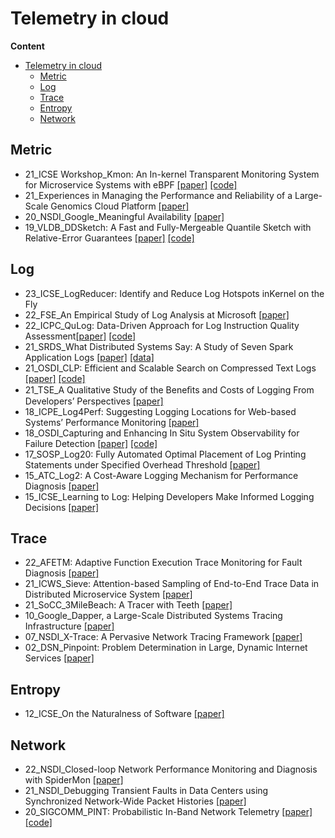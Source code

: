 # Telemetry in cloud

**Content**
- [Telemetry in cloud](#telemetry-in-cloud)
  - [Metric](#metric)
  - [Log](#log)
  - [Trace](#trace)
  - [Entropy](#entropy)
  - [Network](#network)

## Metric

- 21_ICSE Workshop_Kmon: An In-kernel Transparent Monitoring System for Microservice Systems with eBPF [[paper]](https://yuxiaoba.github.io/publication/kmon/kmon.pdf) [[code]](https://github.com/IntelligentDDS/Kmon)
- 21_Experiences in Managing the Performance and Reliability of a Large-Scale Genomics Cloud Platform [[paper]](https://www.usenix.org/conference/atc21/presentation/tong)
- 20_NSDI_Google_Meaningful Availability [[paper]](https://www.usenix.org/system/files/nsdi20spring_hauer_prepub.pdf)
- 19_VLDB_DDSketch: A Fast and Fully-Mergeable Quantile Sketch with Relative-Error Guarantees [[paper]](http://www.vldb.org/pvldb/vol12/p2195-masson.pdf) [[code]](https://github.com/DataDog/sketches-py)


## Log
- 23_ICSE_LogReducer: Identify and Reduce Log Hotspots inKernel on the Fly 
- 22_FSE_An Empirical Study of Log Analysis at Microsoft [[paper]](https://dl.acm.org/doi/abs/10.1145/3540250.3558963)
- 22_ICPC_QuLog: Data-Driven Approach for Log Instruction Quality Assessment[[paper]](https://arxiv.org/abs/2204.02618) [[code]](https://github.com/qulog/QuLog)
- 21_SRDS_What Distributed Systems Say: A Study of Seven Spark Application Logs [[paper]](https://arxiv.org/pdf/2108.08395.pdf) [[data]](https://github.com/sgholamian/logging_cost)
- 21_OSDI_CLP: Efficient and Scalable Search on Compressed Text Logs [[paper]](https://www.usenix.org/conference/osdi21/presentation/rodrigues) [[code]](https://yscope.com/)
- 21_TSE_A Qualitative Study of the Beneﬁts and Costs of Logging From Developers’ Perspectives [[paper]](https://ieeexplore.ieee.org/document/8976297)
- 18_ICPE_Log4Perf: Suggesting Logging Locations for Web-based Systems’ Performance Monitoring [[paper]](https://dl.acm.org/doi/10.1145/3184407.3184416)
- 18_OSDI_Capturing and Enhancing In Situ System Observability for Failure Detection [[paper]](https://www.usenix.org/system/files/osdi18-huang.pdf) [[code]](https://github.com/ryanphuang/panorama)
- 17_SOSP_Log20: Fully Automated Optimal Placement of Log Printing Statements under Specified Overhead Threshold [[paper]](https://dl.acm.org/doi/10.1145/3132747.3132778)
- 15_ATC_Log2: A Cost-Aware Logging Mechanism for Performance Diagnosis [[paper]](https://www.usenix.org/system/files/conference/atc15/atc15-paper-ding.pdf)
- 15_ICSE_Learning to Log: Helping Developers Make Informed Logging Decisions [[paper]](https://ieeexplore.ieee.org/document/7194593)


## Trace
- 22_AFETM: Adaptive Function Execution Trace Monitoring for Fault Diagnosis [[paper]](https://arxiv.org/pdf/2210.07486.pdf)
- 21_ICWS_Sieve: Attention-based Sampling of End-to-End Trace Data in Distributed Microservice System [[paper]](https://ieeexplore.ieee.org/abstract/document/9590295/)
- 21_SoCC_3MileBeach: A Tracer with Teeth [[paper]](https://aleckdarcy.github.io/3MileBeach_A_Tracer_with_Teeth.pdf)
- 10_Google_Dapper, a Large-Scale Distributed Systems Tracing Infrastructure [[paper]](https://static.googleusercontent.com/media/research.google.com/zh-CN//archive/papers/dapper-2010-1.pdf)
- 07_NSDI_X-Trace: A Pervasive Network Tracing Framework [[paper]](https://www.usenix.org/conference/nsdi-07/x-trace-pervasive-network-tracing-framework)
- 02_DSN_Pinpoint: Problem Determination in Large, Dynamic Internet Services [[paper]](https://ieeexplore.ieee.org/document/1029005)


## Entropy

- 12_ICSE_On the Naturalness of Software [[paper]](https://people.inf.ethz.ch/suz/publications/natural.pdf)

## Network

- 22_NSDI_Closed-loop Network Performance Monitoring and Diagnosis with SpiderMon [[paper]](https://www.cs.rice.edu/~eugeneng/papers/NSDI22-SpiderMon.pdf)
- 21_NSDI_Debugging Transient Faults in Data Centers using Synchronized Network-Wide Packet Histories [[paper]](https://www.usenix.org/conference/nsdi21/presentation/kannan)
- 20_SIGCOMM_PINT: Probabilistic In-Band Network Telemetry [[paper]](https://dl.acm.org/doi/10.1145/3387514.3405894) [[code]](https://github.com/ProbabilisticINT)